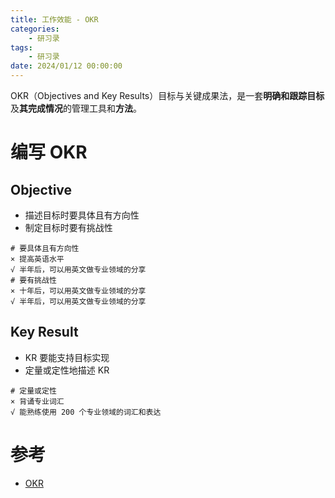 ```yaml
---
title: 工作效能 - OKR
categories: 
    - 研习录
tags:
    - 研习录
date: 2024/01/12 00:00:00
---
```


OKR（Objectives and Key Results）目标与关键成果法，是一套**明确和跟踪目标**及**其完成情况**的管理工具和**方法**。

# 编写 OKR

## Objective

- 描述目标时要具体且有方向性
- 制定目标时要有挑战性

```shell
# 要具体且有方向性
× 提高英语水平
√ 半年后，可以用英文做专业领域的分享
# 要有挑战性
× 十年后，可以用英文做专业领域的分享
√ 半年后，可以用英文做专业领域的分享
```

## Key Result

- KR 要能支持目标实现
- 定量或定性地描述 KR

```shell
# 定量或定性
× 背诵专业词汇
√ 能熟练使用 200 个专业领域的词汇和表达
```

# 参考

- [OKR](https://baike.baidu.com/item/OKR/2996251?fr=ge_ala)